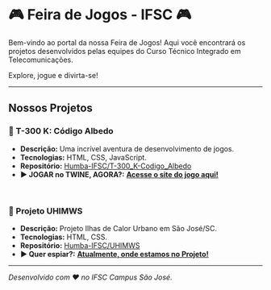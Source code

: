 # 🎮 Feira de Jogos - IFSC 🎮

Bem-vindo ao portal da nossa Feira de Jogos! Aqui você encontrará os projetos desenvolvidos pelas equipes do Curso Técnico Integrado em Telecomunicações.

Explore, jogue e divirta-se!

---

## Nossos Projetos

### 🚀 T-300 K: Código Albedo
*   **Descrição:** Uma incrível aventura de desenvolvimento de jogos.
*   **Tecnologias:** HTML, CSS, JavaScript.
*   **Repositório:** [Humba-IFSC/T-300_K-Codigo_Albedo](https://github.com/Humba-IFSC/T-300_K-Codigo_Albedo)
*   **▶️ JOGAR no TWINE, AGORA?:** **[Acesse o site do jogo aqui!](https://humba-ifsc.github.io/T-300_K-Codigo_Albedo/html/Projeto_T-300_K_Codigo_Albedo.html)**

<br>

### 🌌 Projeto UHIMWS
*   **Descrição:** Projeto Ilhas de Calor Urbano em São José/SC.
*   **Tecnologias:** HTML, CSS.
*   **Repositório:** [Humba-IFSC/UHIMWS](https://github.com/Humba-IFSC/uhimws)
*   **▶️ Quer espiar?:** **[Atualmente, onde estamos no Projeto!](https://humba-ifsc.github.io/uhimws/)**

---

*Desenvolvido com ❤️ no IFSC Campus São José.*

